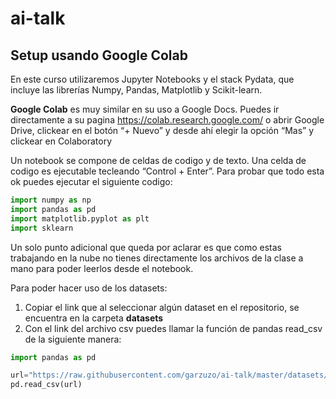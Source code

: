 # ai-talk


## Setup usando Google Colab
En este curso utilizaremos Jupyter Notebooks y el stack Pydata, que incluye las librerías Numpy, Pandas, Matplotlib y Scikit-learn.

**Google Colab** es muy similar en su uso a Google Docs. Puedes ir directamente a su pagina https://colab.research.google.com/ o abrir Google Drive, clickear en el botón “+ Nuevo” y desde ahí elegir la opción “Mas” y clickear en Colaboratory

Un notebook se compone de celdas de codigo y de texto. Una celda de codigo es ejecutable tecleando “Control + Enter”. Para probar que todo esta ok puedes ejecutar el siguiente codigo:

```python
import numpy as np
import pandas as pd
import matplotlib.pyplot as plt
import sklearn
```

Un solo punto adicional que queda por aclarar es que como estas trabajando en la nube no tienes directamente los archivos de la clase a mano para poder leerlos desde el notebook.

Para poder hacer uso de los datasets:
1. Copiar el link que al seleccionar algún dataset en el repositorio, se encuentra en la carpeta **datasets**
2. Con el link del archivo csv puedes llamar la función de pandas read_csv de la siguiente manera:

```python
import pandas as pd

url="https://raw.githubusercontent.com/garzuzo/ai-talk/master/datasets/peliculas.csv"
pd.read_csv(url)
```